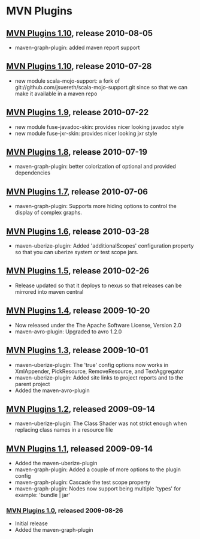 # MVN Plugins

## [MVN Plugins 1.10][1_11], release 2010-08-05
[1_11]: http://mvnplugins.fusesource.org/maven/1.11

* maven-graph-plugin: added maven report support 

## [MVN Plugins 1.10][1_10], release 2010-07-28
[1_10]: http://mvnplugins.fusesource.org/maven/1.10

* new module scala-mojo-support: a fork of git://github.com/jsuereth/scala-mojo-support.git since 
  so that we can make it available in a maven repo

## [MVN Plugins 1.9][1_9], release 2010-07-22
[1_9]: http://mvnplugins.fusesource.org/maven/1.9

* new module fuse-javadoc-skin: provides nicer looking javadoc style
* new module fuse-jxr-skin: provides nicer looking jxr style

## [MVN Plugins 1.8][1_8], release 2010-07-19
[1_8]: http://mvnplugins.fusesource.org/maven/1.8

* maven-graph-plugin: better colorization of optional and provided dependencies

## [MVN Plugins 1.7][1_7], release 2010-07-06
[1_7]: http://mvnplugins.fusesource.org/maven/1.7

* maven-graph-plugin: Supports more hiding options to control the display of complex graphs.

## [MVN Plugins 1.6][1_6], release 2010-03-28
[1_6]: http://mvnplugins.fusesource.org/maven/1.6

* maven-uberize-plugin: Added 'additionalScopes' configuration property so that you can uberize system or test scope jars.

## [MVN Plugins 1.5][1_5], release 2010-02-26
[1_5]: http://mvnplugins.fusesource.org/maven/1.5

* Release updated so that it deploys to nexus so that releases can be mirrored into maven central

## [MVN Plugins 1.4][1_4], release 2009-10-20
[1_4]: http://mvnplugins.fusesource.org/maven/1.4

* Now released under the The Apache Software License, Version 2.0
* maven-avro-plugin: Upgraded to avro 1.2.0

## [MVN Plugins 1.3][1_3], release 2009-10-01
[1_3]: http://mvnplugins.fusesource.org/maven/1.3

* maven-uberize-plugin: The '<ignoreCase>true</ignoreCase>' config options now works in XmlAppender, PickResource, RemoveResource, and TextAggregator 
* maven-uberize-plugin: Added site links to project reports and to the parent project
* Added the maven-avro-plugin

## [MVN Plugins 1.2][1_2], released 2009-09-14
[1_2]: http://mvnplugins.fusesource.org/maven/1.2

* maven-uberize-plugin: The Class Shader was not strict enough when replacing class names in a resource file 

## [MVN Plugins 1.1][1_1], released 2009-09-14
[1_1]: http://mvnplugins.fusesource.org/maven/1.1

* Added the maven-uberize-plugin
* maven-graph-plugin: Added a couple of more options to the plugin config 
* maven-graph-plugin: Cascade the test scope property
* maven-graph-plugin: Nodes now support being multiple 'types' for example: 'bundle | jar'

### [MVN Plugins 1.0][1_0], released 2009-08-26
[1_0]: http://mvnplugins.fusesource.org/maven/1.0

* Initial release
* Added the maven-graph-plugin

